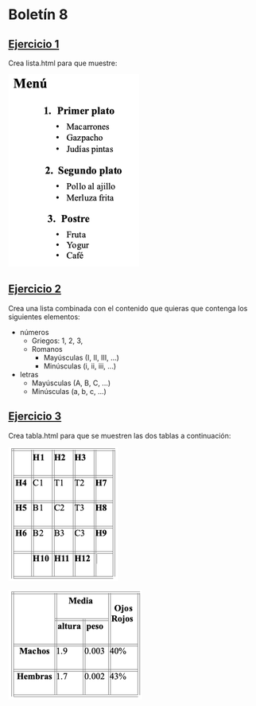 # Boletín 8

## [Ejercicio 1](/lista.html)
Crea lista.html para que muestre:

![imagen lista](/imagenes/Lista.png)

## [Ejercicio 2](/listacombinada.html)
Crea una lista combinada con el contenido que quieras que contenga los siguientes elementos:

- números
  - Griegos: 1, 2, 3,
  - Romanos
    - Mayúsculas (I, II, III, ...)
    - Minúsculas (i, ii, iii, ...)
- letras
  - Mayúsculas (A, B, C, ...)
  - Minúsculas (a, b, c, ...)

## [Ejercicio 3](/tabla.html)
Crea tabla.html para que se muestren las dos tablas a continuación:

![tabla1](/imagenes/Tabla1.png)

![tabla2](/imagenes/Tabla2.png)